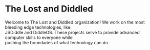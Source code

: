 # The Lost and Diddled
Welcome to The Lost and Diddled organization! We work on the most bleeding edge technologies, like\
JSDiddle and DiddleOS. These projects serve to provide advanced computer skills to everyone while\
pushing the boundaries of what technology can do.
